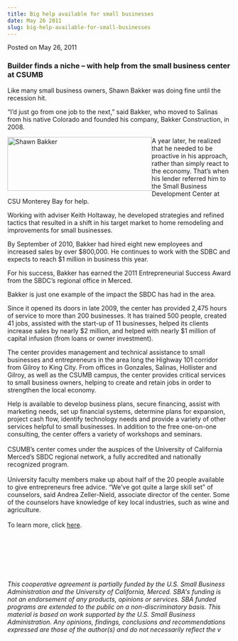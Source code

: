 ```yaml
---
title: Big help available for small businesses
date: May 26 2011
slug: big-help-available-for-small-businesses
---
```





<span class="date">Posted on May 26, 2011    </span>
<h3>Builder finds a niche &#x2013; with help from the small business
center at CSUMB</h3>
<p>Like many small business owners, Shawn Bakker was doing fine
until the recession hit.</p>
<p>&#x201C;I&#x2019;d just go from one job to the next,&#x201D; said Bakker, who moved
to Salinas from his native Colorado and founded his company, Bakker
Construction, in 2008.</p>
<p><img alt="Shawn Bakker" src="http://news.csumb.edu/sites/default/files/65/attachments/news/images/shawn_bakker_sm.jpg" style="float:left; width:325px; height:121px">A year later, he
realized that he needed to be proactive in his approach, rather
than simply react to the economy. That&#x2019;s when his lender referred
him to the Small Business Development Center at CSU Monterey Bay
for help.</img></p>
<p>Working with adviser Keith Holtaway, he developed strategies and
refined tactics that resulted in a shift in his target market to
home remodeling and improvements for small businesses.</p>
<p>By September of 2010, Bakker had hired eight new employees and
increased sales by over $800,000. He continues to work with the
SDBC and expects to reach $1 million in business this year.</p>
<p>For his success, Bakker has earned the 2011 Entrepreneurial
Success Award from the SBDC&#x2019;s regional office in Merced.</p>
<p>Bakker is just one example of the impact the SBDC has had in the
area.</p>
<p>Since it opened its doors in late 2009, the center has provided
2,475 hours of service to more than 200 businesses. It has trained
500 people, created 41 jobs, assisted with the start-up of 11
businesses, helped its clients increase sales by nearly $2 million,
and helped with nearly $1 million of capital infusion (from loans
or owner investment).</p>
<p>The center provides management and technical assistance to small
businesses and entrepreneurs in the area long the Highway 101
corridor from Gilroy to King City. From offices in Gonzales,
Salinas, Hollister and Gilroy, as well as the CSUMB campus, the
center provides critical services to small business owners, helping
to create and retain jobs in order to strengthen the local
economy.&#xA0;</p>
<p>Help is available to develop business plans, secure financing,
assist with marketing needs, set up financial systems, determine
plans for expansion, project cash flow, identify technology needs
and provide a variety of other services helpful to small
businesses. In addition to the free one-on-one consulting, the
center offers a variety of workshops and seminars.<br>
<br>
CSUMB&#x2019;s center comes under the auspices of the University of
California Merced&#x2019;s SBDC regional network, a fully accredited and
nationally recognized program.<br>
<br>
University faculty members make up about half of the 20 people
available to give entrepreneurs free advice. &#x201C;We&#x2019;ve got quite a
large skill set&#x201D; of counselors, said Andrea Zeller-Nield, associate
director of the center. Some of the counselors have knowledge of
key local industries, such as wine and agriculture.<br>
<br>
To learn more, click <a href="http://csumb.edu/sbdc" rel="nofollow">here</a>.&#xA0;</br></br></br></br></br></br></p>
<p class="fineprint"><br>
<em>This cooperative agreement is partially funded by the U.S.
Small Business Administration and the University of California,
Merced. SBA&apos;s funding is not an endorsement of any products,
opinions or services. SBA funded programs are extended to the
public on a non-discriminatory basis. This material is based on
work supported by the U.S. Small Business Administration. Any
opinions, findings, conclusions and recommendations expressed are
those of the author(s) and do not necessarily reflect the v</em></br></p>
